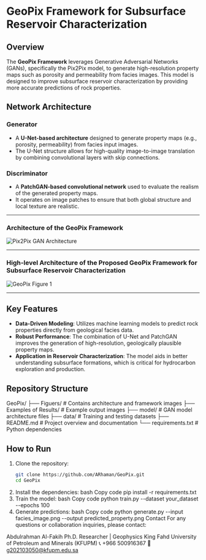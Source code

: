 # GeoPix Framework for Subsurface Reservoir Characterization

## Overview
The **GeoPix Framework** leverages Generative Adversarial Networks (GANs), specifically the Pix2Pix model, to generate high-resolution property maps such as porosity and permeability from facies images. This model is designed to improve subsurface reservoir characterization by providing more accurate predictions of rock properties.

## Network Architecture

### Generator
- A **U-Net-based architecture** designed to generate property maps (e.g., porosity, permeability) from facies input images.
- The U-Net structure allows for high-quality image-to-image translation by combining convolutional layers with skip connections.

### Discriminator
- A **PatchGAN-based convolutional network** used to evaluate the realism of the generated property maps.
- It operates on image patches to ensure that both global structure and local texture are realistic.

---

### **Architecture of the GeoPix Framework**

![Pix2Pix GAN Architecture](https://raw.githubusercontent.com/ARhaman/GeoPix/main/Figuers/Pix2Pix%20GAN%20rchitecture.png)

---

### **High-level Architecture of the Proposed GeoPix Framework for Subsurface Reservoir Characterization**

![GeoPix Figure 1](https://raw.githubusercontent.com/ARhaman/GeoPix/main/Figuers/GeoPix_Figure%201.png)

---

## Key Features
- **Data-Driven Modeling**: Utilizes machine learning models to predict rock properties directly from geological facies data.
- **Robust Performance**: The combination of U-Net and PatchGAN improves the generation of high-resolution, geologically plausible property maps.
- **Application in Reservoir Characterization**: The model aids in better understanding subsurface formations, which is critical for hydrocarbon exploration and production.

## Repository Structure
GeoPix/ ├── Figuers/ # Contains architecture and framework images ├── Examples of Results/ # Example output images ├── model/ # GAN model architecture files ├── data/ # Training and testing datasets ├── README.md # Project overview and documentation └── requirements.txt # Python dependencies

## How to Run
1. Clone the repository:
   ```bash
   git clone https://github.com/ARhaman/GeoPix.git
   cd GeoPix
2. Install the dependencies:
bash
Copy code
pip install -r requirements.txt
3. Train the model:
bash
Copy code
python train.py --dataset your_dataset --epochs 100
4. Generate predictions:
bash
Copy code
python generate.py --input facies_image.png --output predicted_property.png
Contact
For any questions or collaboration inquiries, please contact:

Abdulrahman Al-Fakih
Ph.D. Researcher | Geophysics
King Fahd University of Petroleum and Minerals (KFUPM)
📞 +966 500916367
📧 g202103050@kfupm.edu.sa


